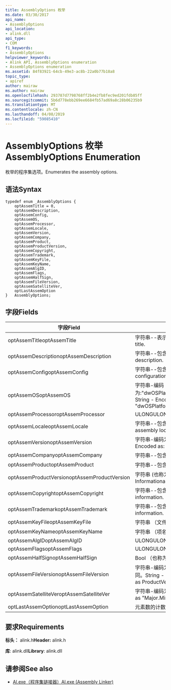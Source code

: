 ```yaml
---
title: AssemblyOptions 枚举
ms.date: 03/30/2017
api_name:
- AssemblyOptions
api_location:
- alink.dll
api_type:
- COM
f1_keywords:
- AssemblyOptions
helpviewer_keywords:
- Alink API, AssemblyOptions enumeration
- AssemblyOptions enumeration
ms.assetid: 84f83921-64cb-49e3-ac8b-22a0b77b18a8
topic_type:
- apiref
author: mairaw
ms.author: mairaw
ms.openlocfilehash: 293787d7798768ff2b4e2fb8fec9ed201fdb85ff
ms.sourcegitcommit: 5b6d778ebb269ee6684fb57ad69a8c28b06235b9
ms.translationtype: MT
ms.contentlocale: zh-CN
ms.lasthandoff: 04/08/2019
ms.locfileid: "59085410"
---
```

# <a name="assemblyoptions-enumeration"></a><span data-ttu-id="31a35-102">AssemblyOptions 枚举</span><span class="sxs-lookup"><span data-stu-id="31a35-102">AssemblyOptions Enumeration</span></span>
<span data-ttu-id="31a35-103">枚举的程序集选项。</span><span class="sxs-lookup"><span data-stu-id="31a35-103">Enumerates the assembly options.</span></span>  
  
## <a name="syntax"></a><span data-ttu-id="31a35-104">语法</span><span class="sxs-lookup"><span data-stu-id="31a35-104">Syntax</span></span>  
  
```  
typedef enum _AssemblyOptions {  
    optAssemTitle = 0,  
    optAssemDescription,  
    optAssemConfig,  
    optAssemOS,  
    optAssemProcessor,  
    optAssemLocale,  
    optAssemVersion,  
    optAssemCompany,  
    optAssemProduct,  
    optAssemProductVersion,  
    optAssemCopyright,  
    optAssemTrademark,  
    optAssemKeyFile,  
    optAssemKeyName,  
    optAssemAlgID,  
    optAssemFlags,  
    optAssemHalfSign,  
    optAssemFileVersion,  
    optAssemSatelliteVer,  
    optLastAssemOption  
}   AssemblyOptions;  
```  
  
## <a name="fields"></a><span data-ttu-id="31a35-105">字段</span><span class="sxs-lookup"><span data-stu-id="31a35-105">Fields</span></span>  
  
|<span data-ttu-id="31a35-106">字段</span><span class="sxs-lookup"><span data-stu-id="31a35-106">Field</span></span>|<span data-ttu-id="31a35-107">描述</span><span class="sxs-lookup"><span data-stu-id="31a35-107">Description</span></span>|  
|-----------|-----------------|  
|<span data-ttu-id="31a35-108">optAssemTitle</span><span class="sxs-lookup"><span data-stu-id="31a35-108">optAssemTitle</span></span>|<span data-ttu-id="31a35-109">字符串--表示程序集标题。</span><span class="sxs-lookup"><span data-stu-id="31a35-109">String - Represents the assembly title.</span></span>|  
|<span data-ttu-id="31a35-110">optAssemDescription</span><span class="sxs-lookup"><span data-stu-id="31a35-110">optAssemDescription</span></span>|<span data-ttu-id="31a35-111">字符串--包含程序集说明。</span><span class="sxs-lookup"><span data-stu-id="31a35-111">String - Contains the assembly description.</span></span>|  
|<span data-ttu-id="31a35-112">optAssemConfig</span><span class="sxs-lookup"><span data-stu-id="31a35-112">optAssemConfig</span></span>|<span data-ttu-id="31a35-113">字符串--包含程序集配置。</span><span class="sxs-lookup"><span data-stu-id="31a35-113">String - Contains the assembly configuration.</span></span>|  
|<span data-ttu-id="31a35-114">optAssemOS</span><span class="sxs-lookup"><span data-stu-id="31a35-114">optAssemOS</span></span>|<span data-ttu-id="31a35-115">字符串-编码为:"dwOSPlatformId.dwOSMajorVersion.dwOSMinorVersion"。</span><span class="sxs-lookup"><span data-stu-id="31a35-115">String - Encoded as: "dwOSPlatformId.dwOSMajorVersion.dwOSMinorVersion".</span></span>|  
|<span data-ttu-id="31a35-116">optAssemProcessor</span><span class="sxs-lookup"><span data-stu-id="31a35-116">optAssemProcessor</span></span>|<span data-ttu-id="31a35-117">ULONG</span><span class="sxs-lookup"><span data-stu-id="31a35-117">ULONG</span></span>|  
|<span data-ttu-id="31a35-118">optAssemLocale</span><span class="sxs-lookup"><span data-stu-id="31a35-118">optAssemLocale</span></span>|<span data-ttu-id="31a35-119">字符串--包含程序集的区域设置。</span><span class="sxs-lookup"><span data-stu-id="31a35-119">String - Contains the assembly locale.</span></span>|  
|<span data-ttu-id="31a35-120">optAssemVersion</span><span class="sxs-lookup"><span data-stu-id="31a35-120">optAssemVersion</span></span>|<span data-ttu-id="31a35-121">字符串-编码为："Major.Minor.Build.Revision"。</span><span class="sxs-lookup"><span data-stu-id="31a35-121">String - Encoded as: "Major.Minor.Build.Revision".</span></span>|  
|<span data-ttu-id="31a35-122">optAssemCompany</span><span class="sxs-lookup"><span data-stu-id="31a35-122">optAssemCompany</span></span>|<span data-ttu-id="31a35-123">字符串--包含公司。</span><span class="sxs-lookup"><span data-stu-id="31a35-123">String - Contains the company.</span></span>|  
|<span data-ttu-id="31a35-124">optAssemProduct</span><span class="sxs-lookup"><span data-stu-id="31a35-124">optAssemProduct</span></span>|<span data-ttu-id="31a35-125">字符串--包含产品名称。</span><span class="sxs-lookup"><span data-stu-id="31a35-125">String - Contains the product name.</span></span>|  
|<span data-ttu-id="31a35-126">optAssemProductVersion</span><span class="sxs-lookup"><span data-stu-id="31a35-126">optAssemProductVersion</span></span>|<span data-ttu-id="31a35-127">字符串 (也称为 InformationalVersion)。</span><span class="sxs-lookup"><span data-stu-id="31a35-127">String (also known as InformationalVersion).</span></span>|  
|<span data-ttu-id="31a35-128">optAssemCopyright</span><span class="sxs-lookup"><span data-stu-id="31a35-128">optAssemCopyright</span></span>|<span data-ttu-id="31a35-129">字符串--包含的版权信息。</span><span class="sxs-lookup"><span data-stu-id="31a35-129">String - Contains the copyright information.</span></span>|  
|<span data-ttu-id="31a35-130">optAssemTrademark</span><span class="sxs-lookup"><span data-stu-id="31a35-130">optAssemTrademark</span></span>|<span data-ttu-id="31a35-131">字符串--包含商标信息。</span><span class="sxs-lookup"><span data-stu-id="31a35-131">String - Contains the trademark information.</span></span>|  
|<span data-ttu-id="31a35-132">optAssemKeyFile</span><span class="sxs-lookup"><span data-stu-id="31a35-132">optAssemKeyFile</span></span>|<span data-ttu-id="31a35-133">字符串 （文件名）。</span><span class="sxs-lookup"><span data-stu-id="31a35-133">String (file name).</span></span>|  
|<span data-ttu-id="31a35-134">optAssemKeyName</span><span class="sxs-lookup"><span data-stu-id="31a35-134">optAssemKeyName</span></span>|<span data-ttu-id="31a35-135">字符串 （项名）。</span><span class="sxs-lookup"><span data-stu-id="31a35-135">String (The key name).</span></span>|  
|<span data-ttu-id="31a35-136">optAssemAlgID</span><span class="sxs-lookup"><span data-stu-id="31a35-136">optAssemAlgID</span></span>|<span data-ttu-id="31a35-137">ULONG</span><span class="sxs-lookup"><span data-stu-id="31a35-137">ULONG</span></span>|  
|<span data-ttu-id="31a35-138">optAssemFlags</span><span class="sxs-lookup"><span data-stu-id="31a35-138">optAssemFlags</span></span>|<span data-ttu-id="31a35-139">ULONG</span><span class="sxs-lookup"><span data-stu-id="31a35-139">ULONG</span></span>|  
|<span data-ttu-id="31a35-140">optAssemHalfSign</span><span class="sxs-lookup"><span data-stu-id="31a35-140">optAssemHalfSign</span></span>|<span data-ttu-id="31a35-141">Bool （也称为 DelaySign）。</span><span class="sxs-lookup"><span data-stu-id="31a35-141">Bool (Also known as DelaySign).</span></span>|  
|<span data-ttu-id="31a35-142">optAssemFileVersion</span><span class="sxs-lookup"><span data-stu-id="31a35-142">optAssemFileVersion</span></span>|<span data-ttu-id="31a35-143">字符串-编码为"Major.Minor.Build.Revision"-ProductVersion 相同。</span><span class="sxs-lookup"><span data-stu-id="31a35-143">String - Encoded as "Major.Minor.Build.Revision"--same as ProductVersion.</span></span>|  
|<span data-ttu-id="31a35-144">optAssemSatelliteVer</span><span class="sxs-lookup"><span data-stu-id="31a35-144">optAssemSatelliteVer</span></span>|<span data-ttu-id="31a35-145">字符串-编码为"Major.Minor.Build.Revision"。</span><span class="sxs-lookup"><span data-stu-id="31a35-145">String - Encoded as "Major.Minor.Build.Revision".</span></span>|  
|<span data-ttu-id="31a35-146">optLastAssemOption</span><span class="sxs-lookup"><span data-stu-id="31a35-146">optLastAssemOption</span></span>|<span data-ttu-id="31a35-147">元素数的计数器。</span><span class="sxs-lookup"><span data-stu-id="31a35-147">A counter of the number of elements.</span></span>|  
  
## <a name="requirements"></a><span data-ttu-id="31a35-148">要求</span><span class="sxs-lookup"><span data-stu-id="31a35-148">Requirements</span></span>  
 <span data-ttu-id="31a35-149">**标头：** alink.h</span><span class="sxs-lookup"><span data-stu-id="31a35-149">**Header:** alink.h</span></span>  
  
 <span data-ttu-id="31a35-150">**库**: alink.dll</span><span class="sxs-lookup"><span data-stu-id="31a35-150">**Library**: alink.dll</span></span>  
  
## <a name="see-also"></a><span data-ttu-id="31a35-151">请参阅</span><span class="sxs-lookup"><span data-stu-id="31a35-151">See also</span></span>

- [<span data-ttu-id="31a35-152">Al.exe（程序集链接器）</span><span class="sxs-lookup"><span data-stu-id="31a35-152">Al.exe (Assembly Linker)</span></span>](../../../../docs/framework/tools/al-exe-assembly-linker.md)
